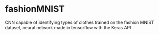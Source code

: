 # fashionMNIST
CNN capable of identifying types of clothes trained on the fashion MNIST dataset, neural network made in tensorflow with the Keras API
